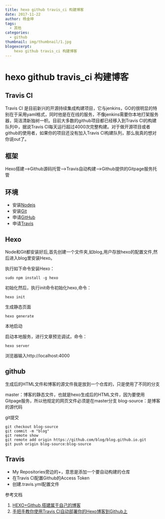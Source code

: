 ```yaml
---
title: hexo github travis_ci 构建博客
date: 2017-11-22
author: 杨金坤
tags:
  - 其他
categories:
  - github
thumbnail: img/thumbnail/1.jpg
blogexcerpt:
    hexo github travis_ci 构建博客
---
```

    
# hexo github travis_ci 构建博客
## Travis CI
Travis CI 是目前新兴的开源持续集成构建项目，它与jenkins，GO的很明显的特别在于采用yaml格式，同时他是在在线的服务，不像jenkins需要你本地打架服务器，简洁清新独树一帜。目前大多数的github项目都已经移入到Travis CI的构建队列中，据说Travis CI每天运行超过4000次完整构建。对于做开源项目或者github的使用者，如果你的项目还没有加入Travis CI构建队列，那么我真的想对你说out了。

## 框架
Hexo搭建-->Github源码托管-->Travis自动构建-->Github提供的Gitpage服务托管
## 环境
* 安装[Nodejs](https://nodejs.org)
* 安装[Git](https://git-for-windows.github.io/)
* 申请[GitHub](https://github.com)
* 申请[Travis](https://travis-ci.org)
## Hexo
Node和Git都安装好后,首先创建一个文件夹,如blog,用户存放hexo的配置文件,然后进入blog里安装Hexo。

执行如下命令安装Hexo：


```
sudo npm install -g hexo
```


初始化然后，执行init命令初始化hexo,命令：


```
hexo init
```


生成静态页面


```
hexo generate
```


本地启动

启动本地服务，进行文章预览调试，命令：


```
hexo server
```


浏览器输入http://localhost:4000
## github
生成后的HTML文件和博客的源文件我是放到一个仓库的，只是使用了不同的分支

master：博客的静态文件，也就是hexo生成后的HTML文件，因为要使用Gitpage服务，所以他规定的网页文件必须是在master分支
blog-source：是博客的源代码

git提交

```
git checkout blog-source
git commit -m "blog"
git remote show
git remote add origin https://github.com/blog/blog.github.io.git
git push origin blog-source:blog-source
```

## Travis
* My Repositories旁边的+，意思是添加一个要自动构建的仓库
* 在Travis CI配置Github的Access Token
* 创建.travis.yml配置文件


参考文档
1. [HEXO+Github,搭建属于自己的博客](http://www.jianshu.com/p/465830080ea9)
2. [手把手教你使用Travis CI自动部署你的Hexo博客到Github上](http://blog.csdn.net/woblog/article/details/51319364)